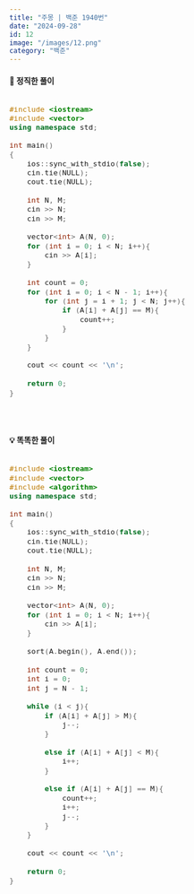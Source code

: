 ```yaml
---
title: "주몽 | 백준 1940번"
date: "2024-09-28"
id: 12
image: "/images/12.png"
category: "백준"
---
```

<style>
  .code-block {
    font-family: 'jetbrains-mono-regular', monospace;
    font-size: 1.1em;
    overflow-x: auto;
  }
</style>

<h4><strong>📓 정직한 풀이</strong></h4>

<div class="code-block " style="margin-bottom: 50px">

```c++
#include <iostream>
#include <vector>
using namespace std;

int main()
{
    ios::sync_with_stdio(false);
    cin.tie(NULL);
    cout.tie(NULL);
    
    int N, M;
    cin >> N;
    cin >> M;
    
    vector<int> A(N, 0);
    for (int i = 0; i < N; i++){
        cin >> A[i];
    }
    
    int count = 0;
    for (int i = 0; i < N - 1; i++){
        for (int j = i + 1; j < N; j++){
            if (A[i] + A[j] == M){
                count++;
            }
        }
    }
    
    cout << count << '\n';
    
    return 0;
}
```
</div>

<h4><strong>💡 똑똑한 풀이</strong></h4>

<div class="code-block">

```c++
#include <iostream>
#include <vector>
#include <algorithm>
using namespace std;

int main()
{
    ios::sync_with_stdio(false);
    cin.tie(NULL);
    cout.tie(NULL);
    
    int N, M;
    cin >> N;
    cin >> M;
    
    vector<int> A(N, 0);
    for (int i = 0; i < N; i++){
        cin >> A[i];
    }
    
    sort(A.begin(), A.end());
    
    int count = 0;
    int i = 0;
    int j = N - 1;
    
    while (i < j){
        if (A[i] + A[j] > M){
            j--;
        }
        
        else if (A[i] + A[j] < M){
            i++;
        }
        
        else if (A[i] + A[j] == M){
            count++;
            i++;
            j--;
        }
    }
    
    cout << count << '\n';
    
    return 0;
}
```
</div>